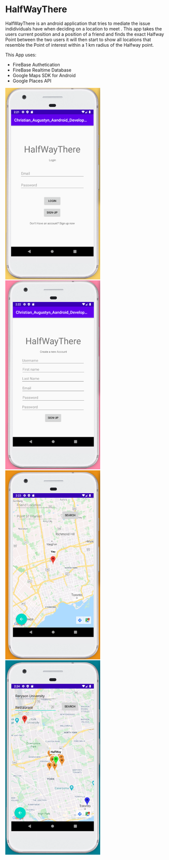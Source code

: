 # HalfWayThere
<p>HalfWayThere is an android application that tries to mediate the issue indidividuals have when deciding on a location to meet
. This app takes the users current position and a position of a friend and finds the exact Halfway Point between the two users it 
will then start to show all locations that resemble the Point of interest within a 1 km radius of the Halfway point.</p>

<p>
This App uses:
<ul>
  <li>FireBase Authetication</li>
  <li>FireBase Realtime Database</li>
  <li>Google Maps SDK for Android</li>
  <li>Google Places API</li>
</ul>
</p>

<img src="images/login.png" width="300"/> <img src="images/signup.png" width="300"/>
<img src="images/maps.png" width="300"/>  <img src="images/halfway.png" width="300"/>
